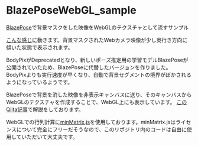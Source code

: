 # BlazePoseWebGL_sample
[BlazePose](https://github.com/tensorflow/tfjs-models/tree/master/pose-detection)で背景マスクをした映像をWebGLのテクスチャとして流すサンプル

[こんな感じ](https://hexagramnm.github.io/BlazePoseWebGL_sample/index.html)に動きます。背景マスクされたWebカメラ映像が少し奥行き方向に傾いた状態で表示されます。

BodyPixがDeprecatedとなり、新しいポーズ推定用の学習モデルBlazePoseが公開されていたため、BlazePoseに代替したバージョンを作りました。
BodyPixよりも実行速度が早くなり、自動で背景セグメントの境界がぼかされるようになっているようです。

BlazePoseで背景を消した映像を非表示キャンバスに送り、そのキャンバスからWebGLのテクスチャを作成することで、WebGL上にも表示しています。
[このQiita記事](https://qiita.com/HexagramNM/items/b967dfd3733ecee1a084)で解説をしております。

WebGLでの行列計算に[minMatrix.js](https://wgld.org/d/library/l001.html)を使用しております。minMatrix.jsはライセンスについて完全にフリーだそうなので、このリポジトリ内のコードは自由に使用していただいて大丈夫です。
